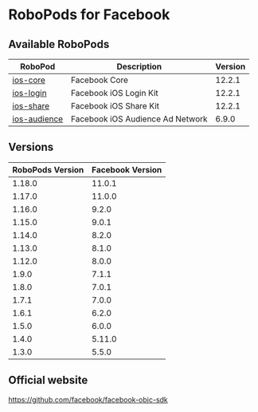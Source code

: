 # RoboPods for Facebook

## Available RoboPods

| RoboPod                           | Description                      | Version |
|-----------------------------------|----------------------------------|---------|
| [ios-core](ios-core/)             | Facebook Core                    | 12.2.1  |
| [ios-login](ios-login/)           | Facebook iOS Login Kit           | 12.2.1  |
| [ios-share](ios-share/)           | Facebook iOS Share Kit           | 12.2.1  |
| [ios-audience](ios-audience/)     | Facebook iOS Audience Ad Network | 6.9.0   |

## Versions

| RoboPods Version  | Facebook Version    |
|-------------------|---------------------|
| 1.18.0            | 11.0.1              |
| 1.17.0            | 11.0.0              |
| 1.16.0            | 9.2.0               |
| 1.15.0            | 9.0.1               |
| 1.14.0            | 8.2.0               |
| 1.13.0            | 8.1.0               |
| 1.12.0            | 8.0.0               |
| 1.9.0             | 7.1.1               |
| 1.8.0             | 7.0.1               |
| 1.7.1             | 7.0.0               |
| 1.6.1             | 6.2.0               |
| 1.5.0             | 6.0.0               |
| 1.4.0             | 5.11.0              |
| 1.3.0             | 5.5.0               |

## Official website

https://github.com/facebook/facebook-objc-sdk